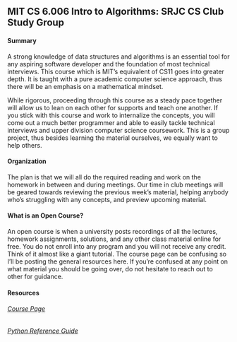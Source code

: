## MIT CS 6.006 Intro to Algorithms: SRJC CS Club Study Group

#### Summary
A strong knowledge of data structures and algorithms is an essential tool for any aspiring software developer and the foundation of most technical interviews. This course which is MIT’s equivalent of CS11 goes into greater depth. It is taught with a pure academic computer science approach, thus there will be an emphasis on a mathematical mindset.

While rigorous, proceeding through this course as a steady pace together will allow us to lean on each other for supports and teach one another. If you stick with this course and work to internalize the concepts, you will come out a much better programmer and able to easily tackle technical interviews and upper division computer science coursework.  This is a group project, thus besides learning the material ourselves, we equally want to help others.

#### Organization
The plan is that we will all do the required reading and work on the homework in between and during meetings. Our time in club meetings will be geared towards reviewing the previous week’s material, helping anybody who’s struggling with any concepts, and preview upcoming material.

#### What is an Open Course?
An open course is when a university posts recordings of all the lectures, homework assignments, solutions, and any other class material online for free. You do not enroll into any program and you will not receive any credit. Think of it almost like a giant tutorial. The course page can be confusing so I’ll be posting the general resources here. If you’re confused at any point on what material you should be going over, do not hesitate to reach out to other for guidance.  

####  Resources
###### [Course Page](https://ocw.mit.edu/courses/electrical-engineering-and-computer-science/6-006-introduction-to-algorithms-fall-2011/index.htm)
###### [Python Reference Guide](https://www.tutorialspoint.com/python/)
